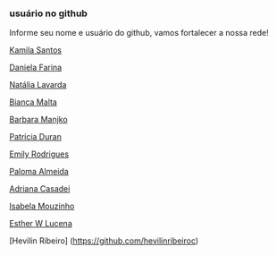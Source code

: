 ### usuário no github 

Informe seu nome e usuário do github, vamos fortalecer a nossa rede! 

[Kamila Santos](https://github.com/kamilahsantos)

[Daniela Farina](https://github.com/AlNULlNDALE)


[Natália Lavarda](https://github.com/natalia-lavarda)

[Bianca Malta](https://github.com/BiancaMalta)

[Barbara Manjko](https://github.com/BManjko)

[Patricia Duran](https://github.com/PatriciaDuran)

[Emily Rodrigues](https://github.com/EmilyRodrigues17)

[Paloma Almeida](https://github.com/Paaloma)

[Adriana Casadei](https://github.com/dricasadei)

[Isabela Mouzinho](https://github.com/itmouzinho)

[Esther W Lucena](https://github.com/estherwl)

[Hevilin Ribeiro] (https://github.com/hevilinribeiroc)